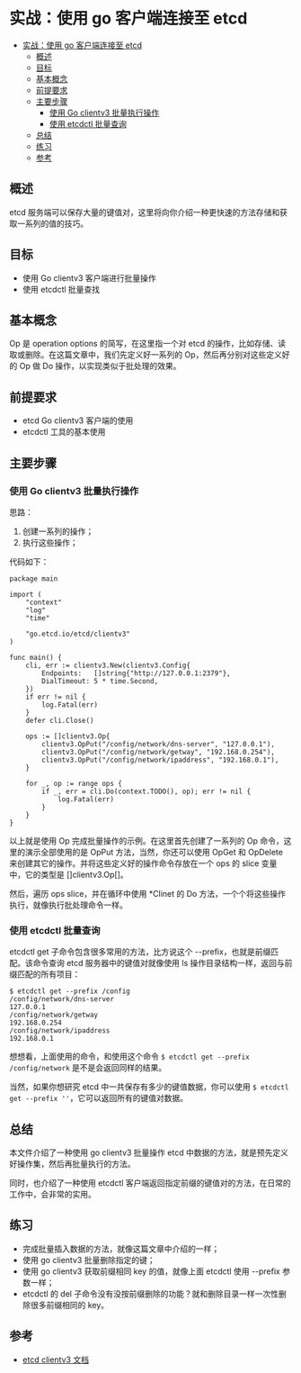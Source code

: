 # 实战：使用 go 客户端连接至 etcd

- [实战：使用 go 客户端连接至 etcd](#%E5%AE%9E%E6%88%98%E4%BD%BF%E7%94%A8-go-%E5%AE%A2%E6%88%B7%E7%AB%AF%E8%BF%9E%E6%8E%A5%E8%87%B3-etcd)
	- [概述](#%E6%A6%82%E8%BF%B0)
	- [目标](#%E7%9B%AE%E6%A0%87)
	- [基本概念](#%E5%9F%BA%E6%9C%AC%E6%A6%82%E5%BF%B5)
	- [前提要求](#%E5%89%8D%E6%8F%90%E8%A6%81%E6%B1%82)
	- [主要步骤](#%E4%B8%BB%E8%A6%81%E6%AD%A5%E9%AA%A4)
		- [使用 Go clientv3 批量执行操作](#%E4%BD%BF%E7%94%A8-go-clientv3-%E6%89%B9%E9%87%8F%E6%89%A7%E8%A1%8C%E6%93%8D%E4%BD%9C)
		- [使用 etcdctl 批量查询](#%E4%BD%BF%E7%94%A8-etcdctl-%E6%89%B9%E9%87%8F%E6%9F%A5%E8%AF%A2)
	- [总结](#%E6%80%BB%E7%BB%93)
	- [练习](#%E7%BB%83%E4%B9%A0)
	- [参考](#%E5%8F%82%E8%80%83)

## 概述

etcd 服务端可以保存大量的键值对，这里将向你介绍一种更快速的方法存储和获取一系列的值的技巧。

## 目标

- 使用 Go clientv3 客户端进行批量操作
- 使用 etcdctl 批量查找

## 基本概念

Op 是 operation options 的简写，在这里指一个对 etcd 的操作，比如存储、读取或删除。在这篇文章中，我们先定义好一系列的 Op，然后再分别对这些定义好的 Op 做 Do 操作，以实现类似于批处理的效果。

## 前提要求

- etcd Go clientv3 客户端的使用
- etcdctl 工具的基本使用

## 主要步骤

### 使用 Go clientv3 批量执行操作

思路：
1. 创建一系列的操作；
2. 执行这些操作；

代码如下：
```
package main

import (
	"context"
	"log"
	"time"

	"go.etcd.io/etcd/clientv3"
)

func main() {
	cli, err := clientv3.New(clientv3.Config{
		Endpoints:   []string{"http://127.0.0.1:2379"},
		DialTimeout: 5 * time.Second,
	})
	if err != nil {
		log.Fatal(err)
	}
	defer cli.Close()

	ops := []clientv3.Op{
		clientv3.OpPut("/config/network/dns-server", "127.0.0.1"),
		clientv3.OpPut("/config/network/getway", "192.168.0.254"),
		clientv3.OpPut("/config/network/ipaddress", "192.168.0.1"),
	}

	for _, op := range ops {
		if _, err = cli.Do(context.TODO(), op); err != nil {
			log.Fatal(err)
		}
	}
}
```
以上就是使用 Op 完成批量操作的示例。在这里首先创建了一系列的 Op 命令，这里的演示全部使用的是 OpPut 方法，当然，你还可以使用 OpGet 和 OpDelete 来创建其它的操作。并将这些定义好的操作命令存放在一个 ops 的 slice 变量中，它的类型是 []clientv3.Op[]。

然后，遍历 ops slice，并在循环中使用 *Clinet 的 Do 方法，一个个将这些操作执行，就像执行批处理命令一样。


### 使用 etcdctl 批量查询

etcdctl get 子命令包含很多常用的方法，比方说这个 --prefix，也就是前缀匹配。该命令查询 etcd 服务器中的键值对就像使用 ls 操作目录结构一样，返回与前缀匹配的所有项目：
```
$ etcdctl get --prefix /config
/config/network/dns-server
127.0.0.1
/config/network/getway
192.168.0.254
/config/network/ipaddress
192.168.0.1
```

想想看，上面使用的命令，和使用这个命令 `$ etcdctl get --prefix /config/network` 是不是会返回同样的结果。

当然，如果你想研究 etcd 中一共保存有多少的键值数据，你可以使用 `$ etcdctl get --prefix ''`，它可以返回所有的键值对数据。


## 总结

本文件介绍了一种使用 go clientv3 批量操作 etcd 中数据的方法，就是预先定义好操作集，然后再批量执行的方法。

同时，也介绍了一种使用 etcdctl 客户端返回指定前缀的键值对的方法，在日常的工作中，会非常的实用。

## 练习

- 完成批量插入数据的方法，就像这篇文章中介绍的一样；
- 使用 go clientv3 批量删除指定的键；
- 使用 go clientv3 获取前缀相同 key 的值，就像上面 etcdctl 使用 --prefix 参数一样；
- etcdctl 的 del 子命令没有没按前缀删除的功能？就和删除目录一样一次性删除很多前缀相同的 key。 

## 参考

- [etcd clientv3 文档](https://godoc.org/go.etcd.io/etcd/clientv3)
